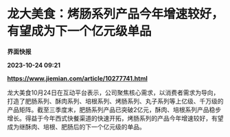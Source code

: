 # 龙大美食：烤肠系列产品今年增速较好，有望成为下一个亿元级单品
**界面快报**

**2023-10-24 09:21**

**https://www.jiemian.com/article/10277741.html**

龙大美食10月24日在互动平台表示，公司聚焦核心需求，以消费者需求为导向，打造了肥肠系列、酥肉系列、培根系列、烤肠系列、丸子系列等上亿级、千万级的产品矩阵。截至三季度末，肥肠系列产品已突破2亿元，酥肉、培根系列产品稳步增长。得益于今年西式快餐渠道的快速开拓，烤肠系列的产品今年增速较好，有望成为继酥肉、培根、肥肠后的下一个亿元级的单品。